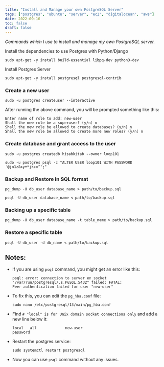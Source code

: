 ```yaml
---
title: "Install and Manage your own PostgreSQL Server"
tags: ["postgres", "ubuntu", "server", "ec2", "digitalocean", "aws"]
date: 2022-09-10
toc: false
draft: false
---
```


*Commands which I use to install and manage my own PostgreSQL server.*


Install the dependencies to use Postgres with Python/Django

```shell
sudo apt-get -y install build-essential libpq-dev python3-dev
```

Install Postgres Server

```shell
sudo apt-get -y install postgresql postgresql-contrib
```

### Create a new user

```shell
sudo -u postgres createuser --interactive
```

After running the above command, you will be prompted something like this:
```console
Enter name of role to add: new-user
Shall the new role be a superuser? (y/n) n
Shall the new role be allowed to create databases? (y/n) y
Shall the new role be allowed to create more new roles? (y/n) n
```

### Create database and grant access to the user

```shell
sudo -u postgres createdb hisabkitab --owner loop101

sudo -u postgres psql -c "ALTER USER loop101 WITH PASSWORD '@jn1z&xy+*jkcm^';"
```

### Backup and Restore in SQL format

```shell
pg_dump -U db_user database_name > path/to/backup.sql
```

```shell
psql -U db_user database_name < path/to/backup.sql
```

### Backing up a specific table

```shell
pg_dump -U db_user database_name -t table_name > path/to/backup.sql
```

### Restore a specific table

```shell
psql -U db_user -d db_name < path/to/backup.sql
```

## Notes:
- If you are using `psql` command, you might get an error like this:
    ```console
    psql: error: connection to server on socket "/var/run/postgresql/.s.PGSQL.5432" failed: FATAL:  
    Peer authentication failed for user "new-user"
    ```
- To fix this, you can edit the `pg_hba.conf` file:
    ```shell
    sudo nano /etc/postgresql/13/main/pg_hba.conf
    ```
- Find `# "local" is for Unix domain socket connections only` and add a new line below it:
    ```shell
    local   all             new-user                              password
    ```
- Restart the postgres service:
    ```shell
    sudo systemctl restart postgresql
    ```
- Now you can use `psql` command without any issues.
